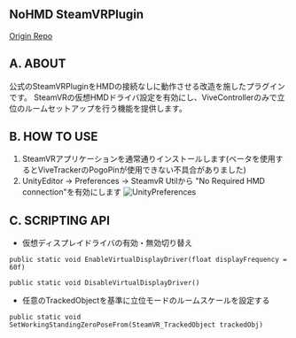 ## NoHMD SteamVRPlugin
[Origin Repo](https://github.com/ValveSoftware/steamvr_unity_plugin)

## A. ABOUT
公式のSteamVRPluginをHMDの接続なしに動作させる改造を施したプラグインです。
SteamVRの仮想HMDドライバ設定を有効にし、ViveControllerのみで立位のルームセットアップを行う機能を提供します。

## B. HOW TO USE
1. SteamVRアプリケーションを通常通りインストールします(ベータを使用するとViveTrackerのPogoPinが使用できない不具合がありました)
2. UnityEditor -> Preferences -> SteamvR Utilから "No Required HMD connection"を有効にします
![UnityPreferences](https://i.imgur.com/1M1dGyW.jpg)

## C. SCRIPTING API
- 仮想ディスプレイドライバの有効・無効切り替え  

`public static void EnableVirtualDisplayDriver(float displayFrequency = 60f)`  

`public static void DisableVirtualDisplayDriver()`  


- 任意のTrackedObjectを基準に立位モードのルームスケールを設定する  

`public static void SetWorkingStandingZeroPoseFrom(SteamVR_TrackedObject trackedObj)`